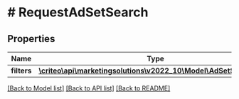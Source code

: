 # # RequestAdSetSearch

## Properties

Name | Type | Description | Notes
------------ | ------------- | ------------- | -------------
**filters** | [**\criteo\api\marketingsolutions\v2022_10\Model\AdSetSearchFilter**](AdSetSearchFilter.md) |  | [optional]

[[Back to Model list]](../../README.md#models) [[Back to API list]](../../README.md#endpoints) [[Back to README]](../../README.md)
